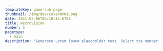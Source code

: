 ```yaml
---
templateKey: game-sub-page
thumbnail: /img/dev/CoverNV01.png
date: 2021-03-06T05:10:14.676Z
title: Necrovision
number: 6
pagetype:
  - main
description: "Generate Lorem Ipsum placeholder text. Select the number of characters, words, sentences or paragraphs, and hit generate!"
---
```




